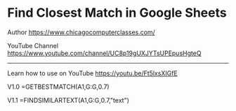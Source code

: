 # Find Closest Match in Google Sheets

Author https://www.chicagocomputerclasses.com/

YouTube Channel https://www.youtube.com/channel/UC8p19gUXJYTsUPEpusHgteQ

-----------------------------------------------

Learn how to use on YouTube https://youtu.be/Ft5lxsXIGfE

V1.0
=GETBESTMATCH(A1,G:G,0.7)

V1.1
=FINDSIMILARTEXT(A1,G:G,0.7,"text")
